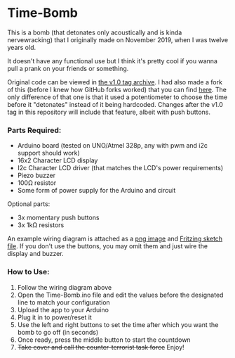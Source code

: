 # Time-Bomb

This is a bomb (that detonates only acoustically and is kinda nervewracking) that I originally made on November 2019, when I was twelve years old. 

It doesn't have any functional use but I think it's pretty cool if you wanna pull a prank on your friends or something.

Original code can be viewed in [the v1.0 tag archive](https://github.com/Devnol/Time-Bomb/releases/tag/v1.0). I had also made a fork of this (before I knew how GitHub forks worked) that you can find [here](https://github.com/Devnol/Time-Bomb-With-Selector). The only difference of that one is that it used a potentiometer to choose the time before it "detonates" instead of it being hardcoded. Changes after the v1.0 tag in this repository will include that feature, albeit with push buttons. 
### Parts Required:

- Arduino board (tested on UNO/Atmel 328p, any with pwm and i2c support should work)
- 16x2 Character LCD display
- I2c Character LCD driver (that matches the LCD's power requirements)
- Piezo buzzer
- 100Ω resistor
- Some form of power supply for the Arduino and circuit

Optional parts: 
- 3x momentary push buttons
- 3x 1kΩ resistors

An example wiring diagram is attached as a [png image](blob/master/Time_Bomb_Schematic.png) and [Fritzing sketch file](blob/master/Time_Bomb_Schematic.fzz). If you don't use the buttons, you may omit them and just wire the display and buzzer.

### How to Use:
1. Follow the wiring diagram above
1. Open the Time-Bomb.ino file and edit the values before the designated line to match your configuration
1. Upload the app to your Arduino
1. Plug it in to power/reset it
1. Use the left and right buttons to set the time after which you want the bomb to go off (in seconds)
1. Once ready, press the middle button to start the countdown
1. ~~Take cover and call the counter-terrorist task force~~ Enjoy!